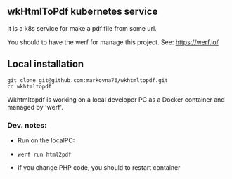 ## wkHtmlToPdf kubernetes service

It is a k8s service for make a pdf file from some url.

You should to have the werf for manage this project. See: https://werf.io/

## Local installation

```console
git clone git@github.com:markovna76/wkhtmltopdf.git
cd wkhtmltopdf
```

Wkhtmltopdf is working on a local developer PC as a Docker container and managed by 'werf'.

###  Dev. notes:

* Run on the localPC:
- `werf run html2pdf`

* if you change PHP code, you should to restart container 
